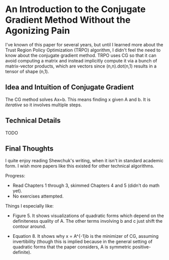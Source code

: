 # An Introduction to the Conjugate Gradient Method Without the Agonizing Pain

I've known of this paper for several years, but until I learned more about the
Trust Region Policy Optimization (TRPO) algorithm, I didn't feel the need to
know about the conjugate gradient method. TRPO uses CG so that it can avoid
computing a matrix and instead implicitly compute it via a bunch of
matrix-vector products, which are vectors since (n,n).dot(n,1) results in a
tensor of shape (n,1).


## Idea and Intuition of Conjugate Gradient

The CG method solves Ax=b. This means finding x given A and b. It is *iterative*
so it involves multiple steps.


## Technical Details

TODO


## Final Thoughts

I quite enjoy reading Shewchuk's writing, when it isn't in standard academic
form. I wish more papers like this existed for other technical algorithms.

Progress:

- Read Chapters 1 through 3, skimmed Chapters 4 and 5 (didn't do math yet).
- No exercises attempted.

Things I especially like:


- Figure 5. It shows visualizations of quadratic forms which depend on the
  definiteness quality of A. The other terms involving b and c just shift the
  contour around.

- Equation 8. It shows why x = A^{-1}b is the minimizer of CG, assuming
  invertibility (though this is implied because in the general setting of
  quadratic forms that the paper considers, A is symmetric positive-definite).
